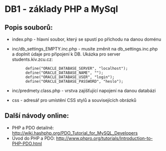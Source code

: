 DB1 - základy PHP a MySql
======================

Popis souborů:
--------------
- index.php - hlavní soubor, který se spustí po příchodu na danou doménu

- inc/db_settings_EMPTY.inc.php - musíte změnit na db_settings.inc.php a doplnit údaje pro připojení k DB. 
Ukázka pro server students.kiv.zcu.cz:

			define("ORACLE_DATABASE_SERVER", "localhost");
			define("ORACLE_DATABASE_NAME", "");
			define("ORACLE_DATABASE_USER", "login");
			define("ORACLE_DATABASE_PASSWORD", "heslo");


- inc/predmety.class.php - vrstva zajišťující napojení na danou databázi

- css - adresář pro umístění CSS stylů a souvisejících obrázků


Další návody online:
--------------
- PHP a PDO detailně: http://wiki.hashphp.org/PDO_Tutorial_for_MySQL_Developers
- Úvod do PHP a PDO: http://www.phpro.org/tutorials/Introduction-to-PHP-PDO.html